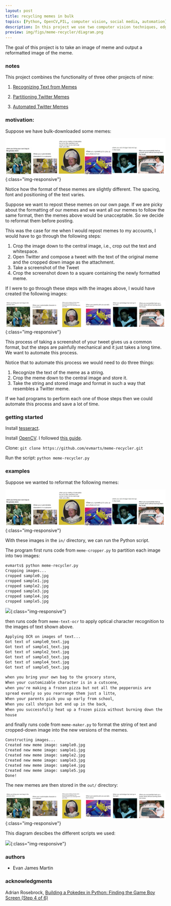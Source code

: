 ```yaml
---
layout: post
title: recycling memes in bulk
topics: [Python, OpenCV,PIL, computer vision, social media, automation]
description: In this project we use two computer vision techniques, edge detection and optical character recognition, to break apart a Twitter-screenshot meme and recycle the contents into a reformatted meme.
preview: img/figs/meme-recycler/diagram.png
---
```


The goal of this project is to take an image of meme and output a reformatted image of the meme. 

### notes

This project combines the functionality of three other projects of mine: 

1. [Recognizing Text from Memes](https://evmarts.github.io/blog//meme-text-ocr)

2. [Partitioning Twitter Memes](https://evmarts.github.io/blog//meme-cropper)

3. [Automated Twitter Memes](https://evmarts.github.io/blog//meme-maker)

### motivation:

Suppose we have bulk-downloaded some memes: 

![](img/figs/meme-recycler/unformatted.png){:class="img-responsive"}

Notice how the format of these memes are slightly different. The spacing, font and positioning of the text varies.

Suppose we want to repost these memes on our own page. If we are picky about the formatting of our memes and we want all our memes to follow the same format, then the memes above would be unacceptable. So we decide to reformat them before posting.

This was the case for me when I would repost memes to my accounts, I would have to go through the following steps:

1. Crop the image down to the central image, i.e., crop out the text and whitespace. 
2. Open Twitter and compose a tweet with the text of the original meme and the cropped down image as the attachment.
3. Take a screenshot of the Tweet
4. Crop the screenshot down to a square containing the newly formatted meme. 

If I were to go through these steps with the images above, I would have created the following images: 

![](img/figs/meme-recycler/formatted.png){:class="img-responsive"}

This process of taking a screenshot of your tweet gives us a common format, but the steps are painfully mechanical and it just takes a long time. We want to automate this process.

Notice that to automate this process we would need to do three things:

1. Recognize the text of the meme as a string.
2. Crop the meme down to the central image and store it. 
3. Take the string and stored image and format in such a way that resembles a Twitter meme. 

If we had programs to perform each one of those steps then we could automate this process and save a lot of time. 

### getting started

Install [tesseract](https://github.com/tesseract-ocr/tesseract/wiki).

Install [OpenCV](https://opencv.org/). I followed [this guide](https://www.pyimagesearch.com/2016/12/19/install-opencv-3-on-macos-with-homebrew-the-easy-way/). 

Clone:
```git clone https://github.com/evmarts/meme-recycler.git```

Run the script:
```python meme-recycler.py```

### examples

Suppose we wanted to reformat the following memes:

![](img/figs/meme-recycler/unformatted.png){:class="img-responsive"}

With these images in the ```in/``` directory, we can run the Python script.

The program first runs code from  ```meme-cropper.py``` to partition each image into two images:

~~~
evmarts$ python meme-recycler.py
Cropping images...
cropped sample0.jpg
cropped sample1.jpg
cropped sample2.jpg
cropped sample3.jpg
cropped sample4.jpg
cropped sample5.jpg
~~~

![](img/figs/meme-recycler/components.png){:class="img-responsive"}

then runs code from ```meme-text-ocr``` to apply optical character recognition to the images of text shown above.

~~~
Applying OCR on images of text...
Got text of sample0_text.jpg
Got text of sample1_text.jpg
Got text of sample2_text.jpg
Got text of sample3_text.jpg
Got text of sample4_text.jpg
Got text of sample5_text.jpg
~~~

```when you bring your own bag to the grocery store```,   
```When your customizable character is in a cutscene```,   
```when you're making a frozen pizza but not all the pepperonis are spread evenly so you rearrange them just a litte```,  
```When your parents pick you up early from school```,   
```When you call shotgun but end up in the back```,   
```When you successfully heat up a frozen pizza without burning down the house```

and finally runs code from ```meme-maker.py``` to format the string of text and cropped-down image into the new versions of the memes.

~~~
Constructing images...
Created new meme image: sample0.jpg
Created new meme image: sample1.jpg
Created new meme image: sample2.jpg
Created new meme image: sample3.jpg
Created new meme image: sample4.jpg
Created new meme image: sample5.jpg
Done!
~~~

The new memes are then stored in the ```out/``` directory:

![](img/figs/meme-recycler/formatted.png){:class="img-responsive"}

This diagram descibes the different scripts we used:

![](img/figs/meme-recycler/diagram.png){:class="img-responsive"}

### authors

* Evan James Martin

### acknowledgments

Adrian Rosebrock, [Building a Pokedex in Python: Finding the Game Boy Screen (Step 4 of 6)](https://www.pyimagesearch.com/2014/04/21/building-pokedex-python-finding-game-boy-screen-step-4-6/)
